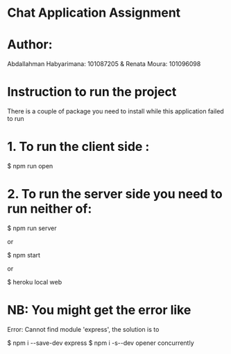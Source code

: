 # Chat Application Assignment

# Author:

Abdallahman Habyarimana: 101087205  &   Renata Moura: 101096098

# Instruction to run the project

There is a couple of package you need to install while this application failed to run 
 
# 1. To run the client side :

$ npm run open

# 2. To run the server side you need to run neither of: 

$ npm run server

or

$ npm start

or

$ heroku local web

# NB: You might get the error like 

Error: Cannot find module 'express', the solution is to

$ npm i --save-dev express
$ npm i -s--dev opener concurrently







